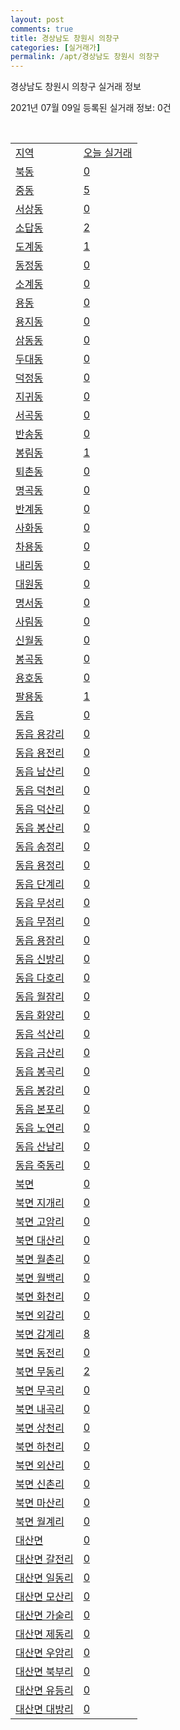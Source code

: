 ```yaml
---
layout: post
comments: true
title: 경상남도 창원시 의창구
categories: [실거래가]
permalink: /apt/경상남도 창원시 의창구
---
```


경상남도 창원시 의창구 실거래 정보

2021년 07월 09일 등록된 실거래 정보: 0건

<script type="text/javascript">
  google.charts.load('current', {'packages':['corechart']});
  google.charts.setOnLoadCallback(drawChart);

  function drawChart() {
    var data = google.visualization.arrayToDataTable([['거래일', '매매', '전월세', '전매'], ['20-07', 217, 257, 10], ['20-08', 215, 294, 8], ['20-09', 310, 246, 1], ['20-10', 433, 318, 0], ['20-11', 641, 289, 1], ['20-12', 314, 274, 7], ['21-01', 121, 294, 1], ['21-02', 104, 270, 1], ['21-03', 158, 296, 1], ['21-04', 140, 211, 0], ['21-05', 152, 205, 0], ['21-06', 102, 138, 0], ['21-07', 9, 16, 0]]);

    var options = {
      title: '최근 1년간 유형별 거래량 추이',
      legend: { position: 'bottom' }
    };

    var chart = new google.visualization.LineChart(document.getElementById('columnchart_material'));
    chart.draw(data, (options));
  }
</script>

<div id="columnchart_material" style="width: 95%; margin-left: -35px"></div>
<br>
<table class="sortable">
  <tr>
    <td><a href="#">지역</a></td>
    <td><a href="#">오늘 실거래</a></td>
  </tr>

  
  <tr class="item">
    <td><a href="경상남도 창원시 의창구 북동">북동</a></td>
    <td><a href="경상남도 창원시 의창구 북동">0</a></td>
  </tr>
    

  <tr class="item">
    <td><a href="경상남도 창원시 의창구 중동">중동</a></td>
    <td><a href="경상남도 창원시 의창구 중동">5</a></td>
  </tr>
    

  <tr class="item">
    <td><a href="경상남도 창원시 의창구 서상동">서상동</a></td>
    <td><a href="경상남도 창원시 의창구 서상동">0</a></td>
  </tr>
    

  <tr class="item">
    <td><a href="경상남도 창원시 의창구 소답동">소답동</a></td>
    <td><a href="경상남도 창원시 의창구 소답동">2</a></td>
  </tr>
    

  <tr class="item">
    <td><a href="경상남도 창원시 의창구 도계동">도계동</a></td>
    <td><a href="경상남도 창원시 의창구 도계동">1</a></td>
  </tr>
    

  <tr class="item">
    <td><a href="경상남도 창원시 의창구 동정동">동정동</a></td>
    <td><a href="경상남도 창원시 의창구 동정동">0</a></td>
  </tr>
    

  <tr class="item">
    <td><a href="경상남도 창원시 의창구 소계동">소계동</a></td>
    <td><a href="경상남도 창원시 의창구 소계동">0</a></td>
  </tr>
    

  <tr class="item">
    <td><a href="경상남도 창원시 의창구 용동">용동</a></td>
    <td><a href="경상남도 창원시 의창구 용동">0</a></td>
  </tr>
    

  <tr class="item">
    <td><a href="경상남도 창원시 의창구 용지동">용지동</a></td>
    <td><a href="경상남도 창원시 의창구 용지동">0</a></td>
  </tr>
    

  <tr class="item">
    <td><a href="경상남도 창원시 의창구 삼동동">삼동동</a></td>
    <td><a href="경상남도 창원시 의창구 삼동동">0</a></td>
  </tr>
    

  <tr class="item">
    <td><a href="경상남도 창원시 의창구 두대동">두대동</a></td>
    <td><a href="경상남도 창원시 의창구 두대동">0</a></td>
  </tr>
    

  <tr class="item">
    <td><a href="경상남도 창원시 의창구 덕정동">덕정동</a></td>
    <td><a href="경상남도 창원시 의창구 덕정동">0</a></td>
  </tr>
    

  <tr class="item">
    <td><a href="경상남도 창원시 의창구 지귀동">지귀동</a></td>
    <td><a href="경상남도 창원시 의창구 지귀동">0</a></td>
  </tr>
    

  <tr class="item">
    <td><a href="경상남도 창원시 의창구 서곡동">서곡동</a></td>
    <td><a href="경상남도 창원시 의창구 서곡동">0</a></td>
  </tr>
    

  <tr class="item">
    <td><a href="경상남도 창원시 의창구 반송동">반송동</a></td>
    <td><a href="경상남도 창원시 의창구 반송동">0</a></td>
  </tr>
    

  <tr class="item">
    <td><a href="경상남도 창원시 의창구 봉림동">봉림동</a></td>
    <td><a href="경상남도 창원시 의창구 봉림동">1</a></td>
  </tr>
    

  <tr class="item">
    <td><a href="경상남도 창원시 의창구 퇴촌동">퇴촌동</a></td>
    <td><a href="경상남도 창원시 의창구 퇴촌동">0</a></td>
  </tr>
    

  <tr class="item">
    <td><a href="경상남도 창원시 의창구 명곡동">명곡동</a></td>
    <td><a href="경상남도 창원시 의창구 명곡동">0</a></td>
  </tr>
    

  <tr class="item">
    <td><a href="경상남도 창원시 의창구 반계동">반계동</a></td>
    <td><a href="경상남도 창원시 의창구 반계동">0</a></td>
  </tr>
    

  <tr class="item">
    <td><a href="경상남도 창원시 의창구 사화동">사화동</a></td>
    <td><a href="경상남도 창원시 의창구 사화동">0</a></td>
  </tr>
    

  <tr class="item">
    <td><a href="경상남도 창원시 의창구 차용동">차용동</a></td>
    <td><a href="경상남도 창원시 의창구 차용동">0</a></td>
  </tr>
    

  <tr class="item">
    <td><a href="경상남도 창원시 의창구 내리동">내리동</a></td>
    <td><a href="경상남도 창원시 의창구 내리동">0</a></td>
  </tr>
    

  <tr class="item">
    <td><a href="경상남도 창원시 의창구 대원동">대원동</a></td>
    <td><a href="경상남도 창원시 의창구 대원동">0</a></td>
  </tr>
    

  <tr class="item">
    <td><a href="경상남도 창원시 의창구 명서동">명서동</a></td>
    <td><a href="경상남도 창원시 의창구 명서동">0</a></td>
  </tr>
    

  <tr class="item">
    <td><a href="경상남도 창원시 의창구 사림동">사림동</a></td>
    <td><a href="경상남도 창원시 의창구 사림동">0</a></td>
  </tr>
    

  <tr class="item">
    <td><a href="경상남도 창원시 의창구 신월동">신월동</a></td>
    <td><a href="경상남도 창원시 의창구 신월동">0</a></td>
  </tr>
    

  <tr class="item">
    <td><a href="경상남도 창원시 의창구 봉곡동">봉곡동</a></td>
    <td><a href="경상남도 창원시 의창구 봉곡동">0</a></td>
  </tr>
    

  <tr class="item">
    <td><a href="경상남도 창원시 의창구 용호동">용호동</a></td>
    <td><a href="경상남도 창원시 의창구 용호동">0</a></td>
  </tr>
    

  <tr class="item">
    <td><a href="경상남도 창원시 의창구 팔용동">팔용동</a></td>
    <td><a href="경상남도 창원시 의창구 팔용동">1</a></td>
  </tr>
    

  <tr class="item">
    <td><a href="경상남도 창원시 의창구 동읍">동읍</a></td>
    <td><a href="경상남도 창원시 의창구 동읍">0</a></td>
  </tr>
    

  <tr class="item">
    <td><a href="경상남도 창원시 의창구 동읍 용강리">동읍 용강리</a></td>
    <td><a href="경상남도 창원시 의창구 동읍 용강리">0</a></td>
  </tr>
    

  <tr class="item">
    <td><a href="경상남도 창원시 의창구 동읍 용전리">동읍 용전리</a></td>
    <td><a href="경상남도 창원시 의창구 동읍 용전리">0</a></td>
  </tr>
    

  <tr class="item">
    <td><a href="경상남도 창원시 의창구 동읍 남산리">동읍 남산리</a></td>
    <td><a href="경상남도 창원시 의창구 동읍 남산리">0</a></td>
  </tr>
    

  <tr class="item">
    <td><a href="경상남도 창원시 의창구 동읍 덕천리">동읍 덕천리</a></td>
    <td><a href="경상남도 창원시 의창구 동읍 덕천리">0</a></td>
  </tr>
    

  <tr class="item">
    <td><a href="경상남도 창원시 의창구 동읍 덕산리">동읍 덕산리</a></td>
    <td><a href="경상남도 창원시 의창구 동읍 덕산리">0</a></td>
  </tr>
    

  <tr class="item">
    <td><a href="경상남도 창원시 의창구 동읍 봉산리">동읍 봉산리</a></td>
    <td><a href="경상남도 창원시 의창구 동읍 봉산리">0</a></td>
  </tr>
    

  <tr class="item">
    <td><a href="경상남도 창원시 의창구 동읍 송정리">동읍 송정리</a></td>
    <td><a href="경상남도 창원시 의창구 동읍 송정리">0</a></td>
  </tr>
    

  <tr class="item">
    <td><a href="경상남도 창원시 의창구 동읍 용정리">동읍 용정리</a></td>
    <td><a href="경상남도 창원시 의창구 동읍 용정리">0</a></td>
  </tr>
    

  <tr class="item">
    <td><a href="경상남도 창원시 의창구 동읍 단계리">동읍 단계리</a></td>
    <td><a href="경상남도 창원시 의창구 동읍 단계리">0</a></td>
  </tr>
    

  <tr class="item">
    <td><a href="경상남도 창원시 의창구 동읍 무성리">동읍 무성리</a></td>
    <td><a href="경상남도 창원시 의창구 동읍 무성리">0</a></td>
  </tr>
    

  <tr class="item">
    <td><a href="경상남도 창원시 의창구 동읍 무점리">동읍 무점리</a></td>
    <td><a href="경상남도 창원시 의창구 동읍 무점리">0</a></td>
  </tr>
    

  <tr class="item">
    <td><a href="경상남도 창원시 의창구 동읍 용잠리">동읍 용잠리</a></td>
    <td><a href="경상남도 창원시 의창구 동읍 용잠리">0</a></td>
  </tr>
    

  <tr class="item">
    <td><a href="경상남도 창원시 의창구 동읍 신방리">동읍 신방리</a></td>
    <td><a href="경상남도 창원시 의창구 동읍 신방리">0</a></td>
  </tr>
    

  <tr class="item">
    <td><a href="경상남도 창원시 의창구 동읍 다호리">동읍 다호리</a></td>
    <td><a href="경상남도 창원시 의창구 동읍 다호리">0</a></td>
  </tr>
    

  <tr class="item">
    <td><a href="경상남도 창원시 의창구 동읍 월잠리">동읍 월잠리</a></td>
    <td><a href="경상남도 창원시 의창구 동읍 월잠리">0</a></td>
  </tr>
    

  <tr class="item">
    <td><a href="경상남도 창원시 의창구 동읍 화양리">동읍 화양리</a></td>
    <td><a href="경상남도 창원시 의창구 동읍 화양리">0</a></td>
  </tr>
    

  <tr class="item">
    <td><a href="경상남도 창원시 의창구 동읍 석산리">동읍 석산리</a></td>
    <td><a href="경상남도 창원시 의창구 동읍 석산리">0</a></td>
  </tr>
    

  <tr class="item">
    <td><a href="경상남도 창원시 의창구 동읍 금산리">동읍 금산리</a></td>
    <td><a href="경상남도 창원시 의창구 동읍 금산리">0</a></td>
  </tr>
    

  <tr class="item">
    <td><a href="경상남도 창원시 의창구 동읍 봉곡리">동읍 봉곡리</a></td>
    <td><a href="경상남도 창원시 의창구 동읍 봉곡리">0</a></td>
  </tr>
    

  <tr class="item">
    <td><a href="경상남도 창원시 의창구 동읍 봉강리">동읍 봉강리</a></td>
    <td><a href="경상남도 창원시 의창구 동읍 봉강리">0</a></td>
  </tr>
    

  <tr class="item">
    <td><a href="경상남도 창원시 의창구 동읍 본포리">동읍 본포리</a></td>
    <td><a href="경상남도 창원시 의창구 동읍 본포리">0</a></td>
  </tr>
    

  <tr class="item">
    <td><a href="경상남도 창원시 의창구 동읍 노연리">동읍 노연리</a></td>
    <td><a href="경상남도 창원시 의창구 동읍 노연리">0</a></td>
  </tr>
    

  <tr class="item">
    <td><a href="경상남도 창원시 의창구 동읍 산남리">동읍 산남리</a></td>
    <td><a href="경상남도 창원시 의창구 동읍 산남리">0</a></td>
  </tr>
    

  <tr class="item">
    <td><a href="경상남도 창원시 의창구 동읍 죽동리">동읍 죽동리</a></td>
    <td><a href="경상남도 창원시 의창구 동읍 죽동리">0</a></td>
  </tr>
    

  <tr class="item">
    <td><a href="경상남도 창원시 의창구 북면">북면</a></td>
    <td><a href="경상남도 창원시 의창구 북면">0</a></td>
  </tr>
    

  <tr class="item">
    <td><a href="경상남도 창원시 의창구 북면 지개리">북면 지개리</a></td>
    <td><a href="경상남도 창원시 의창구 북면 지개리">0</a></td>
  </tr>
    

  <tr class="item">
    <td><a href="경상남도 창원시 의창구 북면 고암리">북면 고암리</a></td>
    <td><a href="경상남도 창원시 의창구 북면 고암리">0</a></td>
  </tr>
    

  <tr class="item">
    <td><a href="경상남도 창원시 의창구 북면 대산리">북면 대산리</a></td>
    <td><a href="경상남도 창원시 의창구 북면 대산리">0</a></td>
  </tr>
    

  <tr class="item">
    <td><a href="경상남도 창원시 의창구 북면 월촌리">북면 월촌리</a></td>
    <td><a href="경상남도 창원시 의창구 북면 월촌리">0</a></td>
  </tr>
    

  <tr class="item">
    <td><a href="경상남도 창원시 의창구 북면 월백리">북면 월백리</a></td>
    <td><a href="경상남도 창원시 의창구 북면 월백리">0</a></td>
  </tr>
    

  <tr class="item">
    <td><a href="경상남도 창원시 의창구 북면 화천리">북면 화천리</a></td>
    <td><a href="경상남도 창원시 의창구 북면 화천리">0</a></td>
  </tr>
    

  <tr class="item">
    <td><a href="경상남도 창원시 의창구 북면 외감리">북면 외감리</a></td>
    <td><a href="경상남도 창원시 의창구 북면 외감리">0</a></td>
  </tr>
    

  <tr class="item">
    <td><a href="경상남도 창원시 의창구 북면 감계리">북면 감계리</a></td>
    <td><a href="경상남도 창원시 의창구 북면 감계리">8</a></td>
  </tr>
    

  <tr class="item">
    <td><a href="경상남도 창원시 의창구 북면 동전리">북면 동전리</a></td>
    <td><a href="경상남도 창원시 의창구 북면 동전리">0</a></td>
  </tr>
    

  <tr class="item">
    <td><a href="경상남도 창원시 의창구 북면 무동리">북면 무동리</a></td>
    <td><a href="경상남도 창원시 의창구 북면 무동리">2</a></td>
  </tr>
    

  <tr class="item">
    <td><a href="경상남도 창원시 의창구 북면 무곡리">북면 무곡리</a></td>
    <td><a href="경상남도 창원시 의창구 북면 무곡리">0</a></td>
  </tr>
    

  <tr class="item">
    <td><a href="경상남도 창원시 의창구 북면 내곡리">북면 내곡리</a></td>
    <td><a href="경상남도 창원시 의창구 북면 내곡리">0</a></td>
  </tr>
    

  <tr class="item">
    <td><a href="경상남도 창원시 의창구 북면 상천리">북면 상천리</a></td>
    <td><a href="경상남도 창원시 의창구 북면 상천리">0</a></td>
  </tr>
    

  <tr class="item">
    <td><a href="경상남도 창원시 의창구 북면 하천리">북면 하천리</a></td>
    <td><a href="경상남도 창원시 의창구 북면 하천리">0</a></td>
  </tr>
    

  <tr class="item">
    <td><a href="경상남도 창원시 의창구 북면 외산리">북면 외산리</a></td>
    <td><a href="경상남도 창원시 의창구 북면 외산리">0</a></td>
  </tr>
    

  <tr class="item">
    <td><a href="경상남도 창원시 의창구 북면 신촌리">북면 신촌리</a></td>
    <td><a href="경상남도 창원시 의창구 북면 신촌리">0</a></td>
  </tr>
    

  <tr class="item">
    <td><a href="경상남도 창원시 의창구 북면 마산리">북면 마산리</a></td>
    <td><a href="경상남도 창원시 의창구 북면 마산리">0</a></td>
  </tr>
    

  <tr class="item">
    <td><a href="경상남도 창원시 의창구 북면 월계리">북면 월계리</a></td>
    <td><a href="경상남도 창원시 의창구 북면 월계리">0</a></td>
  </tr>
    

  <tr class="item">
    <td><a href="경상남도 창원시 의창구 대산면">대산면</a></td>
    <td><a href="경상남도 창원시 의창구 대산면">0</a></td>
  </tr>
    

  <tr class="item">
    <td><a href="경상남도 창원시 의창구 대산면 갈전리">대산면 갈전리</a></td>
    <td><a href="경상남도 창원시 의창구 대산면 갈전리">0</a></td>
  </tr>
    

  <tr class="item">
    <td><a href="경상남도 창원시 의창구 대산면 일동리">대산면 일동리</a></td>
    <td><a href="경상남도 창원시 의창구 대산면 일동리">0</a></td>
  </tr>
    

  <tr class="item">
    <td><a href="경상남도 창원시 의창구 대산면 모산리">대산면 모산리</a></td>
    <td><a href="경상남도 창원시 의창구 대산면 모산리">0</a></td>
  </tr>
    

  <tr class="item">
    <td><a href="경상남도 창원시 의창구 대산면 가술리">대산면 가술리</a></td>
    <td><a href="경상남도 창원시 의창구 대산면 가술리">0</a></td>
  </tr>
    

  <tr class="item">
    <td><a href="경상남도 창원시 의창구 대산면 제동리">대산면 제동리</a></td>
    <td><a href="경상남도 창원시 의창구 대산면 제동리">0</a></td>
  </tr>
    

  <tr class="item">
    <td><a href="경상남도 창원시 의창구 대산면 우암리">대산면 우암리</a></td>
    <td><a href="경상남도 창원시 의창구 대산면 우암리">0</a></td>
  </tr>
    

  <tr class="item">
    <td><a href="경상남도 창원시 의창구 대산면 북부리">대산면 북부리</a></td>
    <td><a href="경상남도 창원시 의창구 대산면 북부리">0</a></td>
  </tr>
    

  <tr class="item">
    <td><a href="경상남도 창원시 의창구 대산면 유등리">대산면 유등리</a></td>
    <td><a href="경상남도 창원시 의창구 대산면 유등리">0</a></td>
  </tr>
    

  <tr class="item">
    <td><a href="경상남도 창원시 의창구 대산면 대방리">대산면 대방리</a></td>
    <td><a href="경상남도 창원시 의창구 대산면 대방리">0</a></td>
  </tr>
    


</table>


    